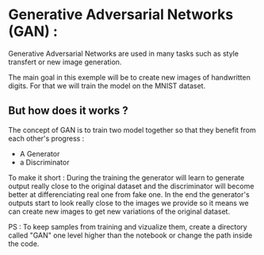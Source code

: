 # Generative Adversarial Networks (GAN) :

Generative Adversarial Networks are used in many tasks such as style transfert or new image generation.

The main goal in this exemple will be to create new images of handwritten digits. For that we will train the model on the MNIST dataset. 

## But how does it works ?

The concept of GAN is to train two model together so that they benefit from each other's progress :

 - A Generator
 - a Discriminator

To make it short :
During the training the generator will learn to generate output really close to the original dataset and the discriminator will become better at differenciating real one from fake one. In the end the generator's outputs start to look really close to the images we provide so it means we can create new images to get new variations of the original dataset.


PS : To keep samples from training and vizualize them, create a directory called "GAN" one level higher than the notebook or change the path inside the code.

